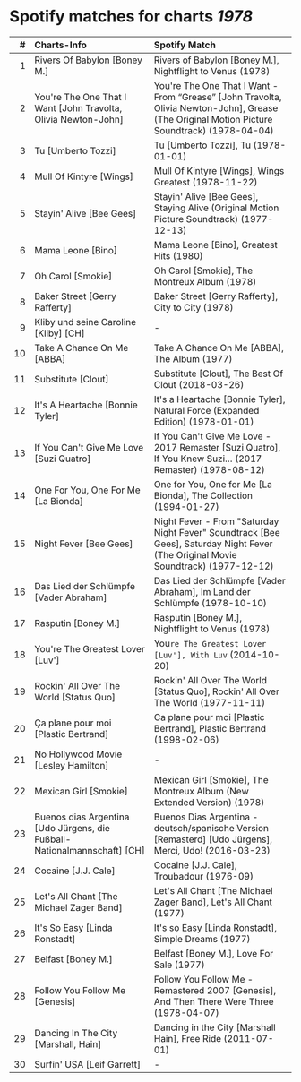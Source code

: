 # Spotify matches for charts *1978*

|    # | Charts-Info                                                              | Spotify Match                                                                                                                                |
| ---: | :----------------------------------------------------------------------- | :------------------------------------------------------------------------------------------------------------------------------------------- |
|    1 | Rivers Of Babylon [Boney M.]                                             | Rivers of Babylon [Boney M.], Nightflight to Venus (1978)                                                                                    |
|    2 | You're The One That I Want [John Travolta, Olivia Newton-John]           | You're The One That I Want - From “Grease” [John Travolta, Olivia Newton-John], Grease (The Original Motion Picture Soundtrack) (1978-04-04) |
|    3 | Tu [Umberto Tozzi]                                                       | Tu [Umberto Tozzi], Tu (1978-01-01)                                                                                                          |
|    4 | Mull Of Kintyre [Wings]                                                  | Mull Of Kintyre [Wings], Wings Greatest (1978-11-22)                                                                                         |
|    5 | Stayin' Alive [Bee Gees]                                                 | Stayin' Alive [Bee Gees], Staying Alive (Original Motion Picture Soundtrack) (1977-12-13)                                                    |
|    6 | Mama Leone [Bino]                                                        | Mama Leone [Bino], Greatest Hits (1980)                                                                                                      |
|    7 | Oh Carol [Smokie]                                                        | Oh Carol [Smokie], The Montreux Album (1978)                                                                                                 |
|    8 | Baker Street [Gerry Rafferty]                                            | Baker Street [Gerry Rafferty], City to City (1978)                                                                                           |
|    9 | Kliby und seine Caroline [Kliby] [CH]                                    | -                                                                                                                                            |
|   10 | Take A Chance On Me [ABBA]                                               | Take A Chance On Me [ABBA], The Album (1977)                                                                                                 |
|   11 | Substitute [Clout]                                                       | Substitute [Clout], The Best Of Clout (2018-03-26)                                                                                           |
|   12 | It's A Heartache [Bonnie Tyler]                                          | It's a Heartache [Bonnie Tyler], Natural Force (Expanded Edition) (1978-01-01)                                                               |
|   13 | If You Can't Give Me Love [Suzi Quatro]                                  | If You Can't Give Me Love - 2017 Remaster [Suzi Quatro], If You Knew Suzi… (2017 Remaster) (1978-08-12)                                      |
|   14 | One For You, One For Me [La Bionda]                                      | One for You, One for Me [La Bionda], The Collection (1994-01-27)                                                                             |
|   15 | Night Fever [Bee Gees]                                                   | Night Fever - From "Saturday Night Fever" Soundtrack [Bee Gees], Saturday Night Fever (The Original Movie Soundtrack) (1977-12-12)           |
|   16 | Das Lied der Schlümpfe [Vader Abraham]                                   | Das Lied der Schlümpfe [Vader Abraham], Im Land der Schlümpfe (1978-10-10)                                                                   |
|   17 | Rasputin [Boney M.]                                                      | Rasputin [Boney M.], Nightflight to Venus (1978)                                                                                             |
|   18 | You're The Greatest Lover [Luv']                                         | You`re The Greatest Lover [Luv'], With Luv` (2014-10-20)                                                                                     |
|   19 | Rockin' All Over The World [Status Quo]                                  | Rockin' All Over The World [Status Quo], Rockin' All Over The World (1977-11-11)                                                             |
|   20 | Ça plane pour moi [Plastic Bertrand]                                     | Ca plane pour moi [Plastic Bertrand], Plastic Bertrand (1998-02-06)                                                                          |
|   21 | No Hollywood Movie [Lesley Hamilton]                                     | -                                                                                                                                            |
|   22 | Mexican Girl [Smokie]                                                    | Mexican Girl [Smokie], The Montreux Album (New Extended Version) (1978)                                                                      |
|   23 | Buenos dias Argentina [Udo Jürgens, die Fußball-Nationalmannschaft] [CH] | Buenos Dias Argentina - deutsch/spanische Version [Remasterd] [Udo Jürgens], Merci, Udo! (2016-03-23)                                        |
|   24 | Cocaine [J.J. Cale]                                                      | Cocaine [J.J. Cale], Troubadour (1976-09)                                                                                                    |
|   25 | Let's All Chant [The Michael Zager Band]                                 | Let's All Chant [The Michael Zager Band], Let's All Chant (1977)                                                                             |
|   26 | It's So Easy [Linda Ronstadt]                                            | It's so Easy [Linda Ronstadt], Simple Dreams (1977)                                                                                          |
|   27 | Belfast [Boney M.]                                                       | Belfast [Boney M.], Love For Sale (1977)                                                                                                     |
|   28 | Follow You Follow Me [Genesis]                                           | Follow You Follow Me - Remastered 2007 [Genesis], And Then There Were Three (1978-04-07)                                                     |
|   29 | Dancing In The City [Marshall, Hain]                                     | Dancing in the City [Marshall Hain], Free Ride (2011-07-01)                                                                                  |
|   30 | Surfin' USA [Leif Garrett]                                               | -                                                                                                                                            |
